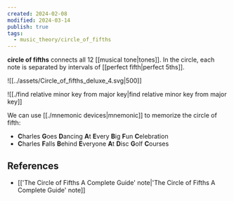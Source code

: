 ```yaml
---
created: 2024-02-08
modified: 2024-03-14
publish: true
tags:
  - music_theory/circle_of_fifths
---
```

**circle of fifths** connects all 12 [[musical tone|tones]]. In the circle, each note is separated by intervals of [[perfect fifth|perfect 5ths]].

![[../assets/Circle_of_fifths_deluxe_4.svg|500]]

![[./find relative minor key from major key|find relative minor key from major key]]

We can use [[./mnemonic devices|mnemonic]] to memorize the circle of fifth:
- **C**harles **G**oes **D**ancing **A**t **E**very **B**ig **F**un **C**elebration
- **C**harles **F**alls **B**ehind **E**veryone **A**t **D**isc **G**olf **C**ourses
## References
- [['The Circle of Fifths A Complete Guide' note|'The Circle of Fifths A Complete Guide' note]]